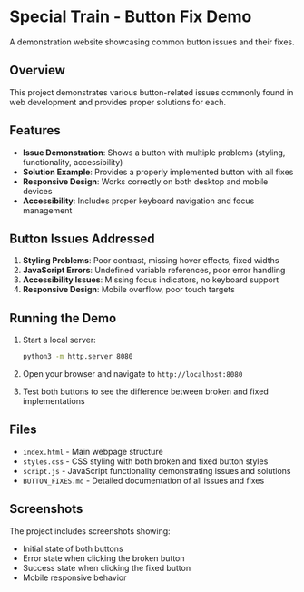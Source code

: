 # Special Train - Button Fix Demo

A demonstration website showcasing common button issues and their fixes.

## Overview

This project demonstrates various button-related issues commonly found in web development and provides proper solutions for each.

## Features

- **Issue Demonstration**: Shows a button with multiple problems (styling, functionality, accessibility)
- **Solution Example**: Provides a properly implemented button with all fixes
- **Responsive Design**: Works correctly on both desktop and mobile devices
- **Accessibility**: Includes proper keyboard navigation and focus management

## Button Issues Addressed

1. **Styling Problems**: Poor contrast, missing hover effects, fixed widths
2. **JavaScript Errors**: Undefined variable references, poor error handling  
3. **Accessibility Issues**: Missing focus indicators, no keyboard support
4. **Responsive Design**: Mobile overflow, poor touch targets

## Running the Demo

1. Start a local server:
   ```bash
   python3 -m http.server 8080
   ```

2. Open your browser and navigate to `http://localhost:8080`

3. Test both buttons to see the difference between broken and fixed implementations

## Files

- `index.html` - Main webpage structure
- `styles.css` - CSS styling with both broken and fixed button styles
- `script.js` - JavaScript functionality demonstrating issues and solutions
- `BUTTON_FIXES.md` - Detailed documentation of all issues and fixes

## Screenshots

The project includes screenshots showing:
- Initial state of both buttons
- Error state when clicking the broken button
- Success state when clicking the fixed button
- Mobile responsive behavior